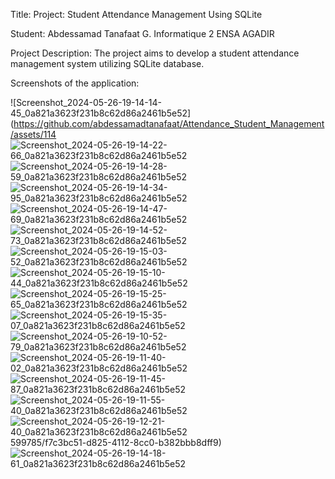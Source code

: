 Title: Project: Student Attendance Management Using SQLite

Student: Abdessamad Tanafaat
G. Informatique 2 
ENSA AGADIR

Project Description:
The project aims to develop a student attendance management system utilizing SQLite database.

Screenshots of the application:

![Screenshot_2024-05-26-19-14-14-45_0a821a3623f231b8c62d86a2461b5e52](https://github.com/abdessamadtanafaat/Attendance_Student_Management/assets/114
![Screenshot_2024-05-26-19-14-22-66_0a821a3623f231b8c62d86a2461b5e52](https://github.com/abdessamadtanafaat/Attendance_Student_Management/assets/114599785/149c3867-f932-4e3c-bfbd-a71ca229984d)
![Screenshot_2024-05-26-19-14-28-59_0a821a3623f231b8c62d86a2461b5e52](https://github.com/abdessamadtanafaat/Attendance_Student_Management/assets/114599785/b9c019c4-29cf-4120-b99a-369516e70c15)
![Screenshot_2024-05-26-19-14-34-95_0a821a3623f231b8c62d86a2461b5e52](https://github.com/abdessamadtanafaat/Attendance_Student_Management/assets/114599785/baf1db1f-383a-4d5e-b9a6-d641e5ef13cf)
![Screenshot_2024-05-26-19-14-47-69_0a821a3623f231b8c62d86a2461b5e52](https://github.com/abdessamadtanafaat/Attendance_Student_Management/assets/114599785/feedb343-71b3-4d33-a7f9-1a7cb2554993)
![Screenshot_2024-05-26-19-14-52-73_0a821a3623f231b8c62d86a2461b5e52](https://github.com/abdessamadtanafaat/Attendance_Student_Management/assets/114599785/096c3cd4-c660-4390-a775-95e9c3316ac5)
![Screenshot_2024-05-26-19-15-03-52_0a821a3623f231b8c62d86a2461b5e52](https://github.com/abdessamadtanafaat/Attendance_Student_Management/assets/114599785/77f9b6b0-1fb5-45ad-a642-8d30ac119b2c)
![Screenshot_2024-05-26-19-15-10-44_0a821a3623f231b8c62d86a2461b5e52](https://github.com/abdessamadtanafaat/Attendance_Student_Management/assets/114599785/13e845d4-44f4-4d96-af56-b12ef2f231c5)
![Screenshot_2024-05-26-19-15-25-65_0a821a3623f231b8c62d86a2461b5e52](https://github.com/abdessamadtanafaat/Attendance_Student_Management/assets/114599785/8d5dbf32-f2c4-45a4-965c-11e498ecb859)
![Screenshot_2024-05-26-19-15-35-07_0a821a3623f231b8c62d86a2461b5e52](https://github.com/abdessamadtanafaat/Attendance_Student_Management/assets/114599785/6cbab62e-2c59-4918-87d3-edf8f19edcca)
![Screenshot_2024-05-26-19-10-52-79_0a821a3623f231b8c62d86a2461b5e52](https://github.com/abdessamadtanafaat/Attendance_Student_Management/assets/114599785/7fdd0027-5811-40cb-bebe-212ecf645953)
![Screenshot_2024-05-26-19-11-40-02_0a821a3623f231b8c62d86a2461b5e52](https://github.com/abdessamadtanafaat/Attendance_Student_Management/assets/114599785/a74e8415-21b3-4ada-a71f-e1db7e99cb92)
![Screenshot_2024-05-26-19-11-45-87_0a821a3623f231b8c62d86a2461b5e52](https://github.com/abdessamadtanafaat/Attendance_Student_Management/assets/114599785/9c6b0e9a-3cf9-4772-890b-0db256342586)
![Screenshot_2024-05-26-19-11-55-40_0a821a3623f231b8c62d86a2461b5e52](https://github.com/abdessamadtanafaat/Attendance_Student_Management/assets/114599785/7251269c-a81e-4c28-9f04-7b1fb1c19598)
![Screenshot_2024-05-26-19-12-21-40_0a821a3623f231b8c62d86a2461b5e52](https://github.com/abdessamadtanafaat/Attendance_Student_Management/assets/114599785/c05f7ac7-946d-4c4b-8e88-bb79a5156667)
599785/f7c3bc51-d825-4112-8cc0-b382bbb8dff9)
![Screenshot_2024-05-26-19-14-18-61_0a821a3623f231b8c62d86a2461b5e52](https://github.com/abdessamadtanafaat/Attendance_Student_Management/assets/114599785/78ac5e35-3ea1-49ed-939b-e50a8cc98afe)


